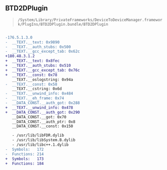 ## BTD2DPlugin

> `/System/Library/PrivateFrameworks/DeviceToDeviceManager.framework/PlugIns/BTD2DPlugin.bundle/BTD2DPlugin`

```diff

-176.5.1.3.0
-  __TEXT.__text: 0x9890
-  __TEXT.__auth_stubs: 0x500
-  __TEXT.__gcc_except_tab: 0x62c
+180.48.3.1.2
+  __TEXT.__text: 0x8fec
+  __TEXT.__auth_stubs: 0x510
+  __TEXT.__gcc_except_tab: 0x76c
+  __TEXT.__const: 0x78
   __TEXT.__oslogstring: 0x94a
-  __TEXT.__const: 0x58
   __TEXT.__cstring: 0x6d
-  __TEXT.__unwind_info: 0x484
-  __TEXT.__eh_frame: 0x74
-  __DATA_CONST.__auth_got: 0x288
+  __TEXT.__unwind_info: 0x478
+  __DATA_CONST.__auth_got: 0x290
   __DATA_CONST.__got: 0x70
   __DATA_CONST.__auth_ptr: 0x8
   __DATA_CONST.__const: 0x150

   - /usr/lib/libFDR.dylib
   - /usr/lib/libSystem.B.dylib
   - /usr/lib/libc++.1.dylib
-  Symbols:   172
-  Functions: 214
+  Symbols:   173
+  Functions: 184
 

```
